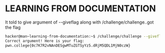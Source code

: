 # LEARNING FROM DOCUMENTATION
It told to give argument of --giveflag along with /challenge/challenge..got the flag
``` bash
hacker@man~learning-from-documentation:~$ /challenge/challenge --giveflag
Correct argument! Here is your flag:
pwn.college{0c7K7R2vNAnDESgwMTuZGTSyYz5.dRjM5QDL1MjN0czW}
```

